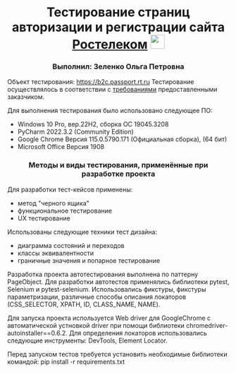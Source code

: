 <h1 align="center">Тестирование страниц авторизации и регистрации сайта <a href="https://b2c.passport.rt.ru" target="_blank">Ростелеком</a> 
<img src="https://38.img.avito.st/image/1/H1-pk7aBs7bfNkGwm_soflAwt7ALMrOwbFO3sN82QbAfNL-yHzKz8g" height="32"/></h1>
<h3 align="center">Выполнил: Зеленко Ольга Петровна</h3>

Объект тестирования: https://b2c.passport.rt.ru
Тестирование осуществлялось в соответствии с [требованиями](https://docs.google.com/document/d/1ZxIwNo3wYSuY9GQNEBmWLzo-TsrqX2mz/edit?usp=sharing&ouid=108178557176992179443&rtpof=true&sd=true) предоставленными заказчиком.

Для выполнения тестирования было использовано следующее ПО:
<ul>
  <li>Windows 10 Pro, вер.22H2, сборка ОС 19045.3208</li>
  <li>PyCharm 2022.3.2 (Community Edition)</li>
  <li>Google Chrome Версия 115.0.5790.171 (Официальная сборка), (64 бит)</li>
  <li>Microsoft Office Версия 1908</li>
</ul>

<h3 align="center">Методы и виды тестирования, применённые при разработке проекта</h3>

Для разработки тест-кейсов применены:
<ul>
  <li>метод "черного ящика"</li>
  <li>функциональное тестирование</li>
  <li>UX тестирование</li>
</ul>
Использованы следующие техники тест дизайна: 
<ul>
  <li>диаграмма состояний и переходов</li>
  <li>классы эквивалентности</li>
  <li>граничные значения и попарное тестирование</li>
</ul>

Разработка проекта автотестирования выполнена по паттерну PageObject. Для разработки автотестов применялись библиотеки pytest, Selenium и pytest-selenium. Использовались фикстуры, фикстуры параметризации, различные способы описания локаторов (СSS_SELECTOR, XPATH, ID, CLASS_NAME, NAME). 

Для запуска проекта используется Web driver для GoogleChrome с автоматической устновкой driver при помощи библиотеки chromedriver-autoinstaller==0.6.2.
Для определения локаторов использовались следующие инструменты: DevTools, Element Locator. 

Перед запуском тестов требуется установить необходимые библиотеки командой:
pip install -r requirements.txt


